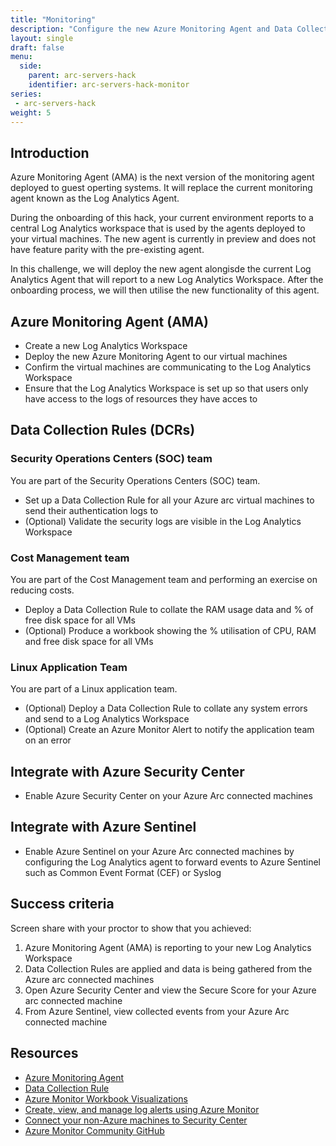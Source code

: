 ```yaml
---
title: "Monitoring"
description: "Configure the new Azure Monitoring Agent and Data Collection Rules. Optionally integrate with Azure Security Center and Azure Sentinel."
layout: single
draft: false
menu:
  side:
    parent: arc-servers-hack
    identifier: arc-servers-hack-monitor
series:
 - arc-servers-hack
weight: 5
---
```


## Introduction

Azure Monitoring Agent (AMA) is the next version of the monitoring agent deployed to guest operting systems. It will replace the current monitoring agent known as the Log Analytics Agent.

During the onboarding of this hack, your current environment reports to a central Log Analytics workspace that is used by the agents deployed to your virtual machines. The new agent is currently in preview and does not have feature parity with the pre-existing agent.

In this challenge, we will deploy the new agent alongisde the current Log Analytics Agent that will report to a new Log Analytics Workspace. After the onboarding process, we will then utilise the new functionality of this agent.


## Azure Monitoring Agent (AMA)

* Create a new Log Analytics Workspace
* Deploy the new Azure Monitoring Agent to our virtual machines
* Confirm the virtual machines are communicating to the Log Analytics Workspace
* Ensure that the Log Analytics Workspace is set up so that users only have access to the logs of resources they have acces to

## Data Collection Rules (DCRs)

### Security Operations Centers (SOC) team

You are part of the Security Operations Centers (SOC) team.

* Set up a Data Collection Rule for all your Azure arc virtual machines to send their authentication logs to
* (Optional) Validate the security logs are visible in the Log Analytics Workspace

### Cost Management team

You are part of the Cost Management team and performing an exercise on reducing costs.

* Deploy a Data Collection Rule to collate the RAM usage data and % of free disk space for all VMs
* (Optional) Produce a workbook showing the % utilisation of CPU, RAM and free disk space for all VMs

### Linux Application Team

You are part of a Linux application team.

* (Optional) Deploy a Data Collection Rule to collate any system errors and send to a Log Analytics Workspace
* (Optional) Create an Azure Monitor Alert to notify the application team on an error

## Integrate with Azure Security Center

* Enable Azure Security Center on your Azure Arc connected machines

## Integrate with Azure Sentinel

* Enable Azure Sentinel on your Azure Arc connected machines by configuring the Log Analytics agent to forward events to Azure Sentinel such as Common Event Format (CEF) or Syslog

## Success criteria

Screen share with your proctor to show that you achieved:

1. Azure Monitoring Agent (AMA) is reporting to your new Log Analytics Workspace
1. Data Collection Rules are applied and data is being gathered from the Azure arc connected machines
1. Open Azure Security Center and view the Secure Score for your Azure arc connected machine
1. From Azure Sentinel, view collected events from your Azure Arc connected machine

## Resources

* [Azure Monitoring Agent](https://docs.microsoft.com/en-us/azure/azure-monitor/agents/azure-monitor-agent-overview)
* [Data Collection Rule](https://docs.microsoft.com/en-us/azure/azure-monitor/agents/data-collection-rule-overview)
* [Azure Monitor Workbook Visualizations](https://docs.microsoft.com/en-us/azure/azure-monitor/visualize/workbooks-chart-visualizations)
* [Create, view, and manage log alerts using Azure Monitor](https://docs.microsoft.com/en-us/azure/azure-monitor/alerts/alerts-log)
* [Connect your non-Azure machines to Security Center](https://docs.microsoft.com/en-us/azure/security-center/quickstart-onboard-machines)
* [Azure Monitor Community GitHub](https://github.com/microsoft/AzureMonitorCommunity)
